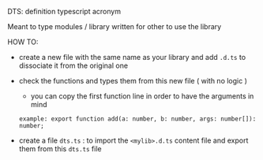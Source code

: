 DTS: definition typescript acronym

Meant to type modules / library written
for other to use the library

HOW TO: 
- create a new file with the same name as your library and add `.d.ts` to dissociate it from the original one

- check the functions and types them from this new file ( with no logic )
	- you can copy the first function line in order to have the arguments in mind

	`example: export function add(a: number, b: number, args: number[]): number;`

- create a file `dts.ts` : to import the `<mylib>.d.ts` content file and export them from this `dts.ts` file